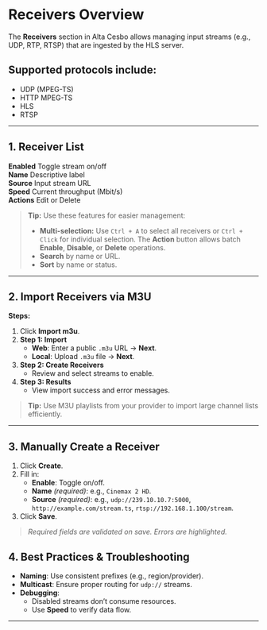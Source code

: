 # Receivers Overview

The **Receivers** section in Alta Cesbo allows managing input streams (e.g., UDP, RTP, RTSP) that are ingested by the HLS server.
## Supported protocols include:
 - UDP (MPEG-TS)
 - HTTP MPEG-TS
 - HLS
 - RTSP

---

## 1. Receiver List

 **Enabled**  Toggle stream on/off                              
 **Name**     Descriptive label                                 
 **Source**   Input stream URL                                  
 **Speed**    Current throughput (Mbit/s)                       
 **Actions**  Edit or Delete                             

> **Tip:**  Use these features for easier management:
> - **Multi-selection:** Use `Ctrl + A` to select all receivers or `Ctrl + Click` for individual selection. The **Action** button allows batch **Enable**, **Disable**, or **Delete** operations.
> - **Search** by name or URL.
> - **Sort** by name or status.

---

## 2. Import Receivers via M3U

**Steps:**

1. Click **Import m3u**.
2. **Step 1: Import**
   - **Web**: Enter a public `.m3u` URL → **Next**.
   - **Local**: Upload `.m3u` file → **Next**.
3. **Step 2: Create Receivers**
   - Review and select streams to enable.
4. **Step 3: Results**
   - View import success and error messages.

> **Tip:** Use M3U playlists from your provider to import large channel lists efficiently.

---

## 3. Manually Create a Receiver

1. Click **Create**.
2. Fill in:
   - **Enable**: Toggle on/off.
   - **Name** *(required)*: e.g., `Cinemax 2 HD`.
   - **Source** *(required)*: e.g., `udp://239.10.10.7:5000`, `http://example.com/stream.ts`, `rtsp://192.168.1.100/stream`.
3. Click **Save**.

> *Required fields are validated on save. Errors are highlighted.*

## 4. Best Practices & Troubleshooting

- **Naming**: Use consistent prefixes (e.g., region/provider).
- **Multicast**: Ensure proper routing for `udp://` streams.
- **Debugging**:
  - Disabled streams don’t consume resources.
  - Use **Speed** to verify data flow.
---